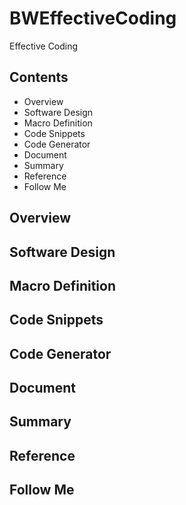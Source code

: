 # BWEffectiveCoding
Effective Coding

## Contents

- Overview
- Software Design
- Macro Definition
- Code Snippets
- Code Generator
- Document
- Summary
- Reference
- Follow Me

## Overview



## Software Design



## Macro Definition



## Code Snippets



## Code Generator



## Document



## Summary



## Reference



## Follow Me
